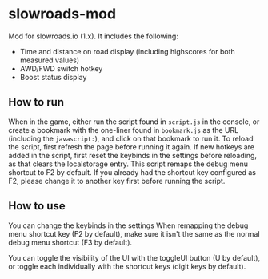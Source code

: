 # slowroads-mod

Mod for slowroads.io (1.x).
It includes the following:
- Time and distance on road display (including highscores for both measured values)
- AWD/FWD switch hotkey
- Boost status display


## How to run
When in the game, either run the script found in `script.js` in the console, or create a bookmark with the one-liner found in `bookmark.js` as the URL (including the `javascript:`), and click on that bookmark to run it.
To reload the script, first refresh the page before running it again. If new hotkeys are added in the script, first reset the keybinds in the settings before reloading, as that clears the localstorage entry.
This script remaps the debug menu shortcut to F2 by default. If you already had the shortcut key configured as F2, please change it to another key first before running the script.

## How to use
You can change the keybinds in the settings
When remapping the debug menu shortcut key (F2 by default), make sure it isn't the same as the normal debug menu shortcut (F3 by default).

You can toggle the visibility of the UI with the toggleUI button (U by default), or toggle each individually with the shortcut keys (digit keys by default).
